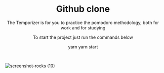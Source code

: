 <h1 align="center">Github clone</h1>

<p align="center">The Temporizer is for you to practice the pomodoro methodology, both for work and for studying</p>

<p align="center">To start the project just run the commands below</p>

<p display="flex" align="center">
  yarn 
  yarn start
</p>

<br/>

![screenshot-rocks (10)](https://user-images.githubusercontent.com/68617133/169666103-93a2ba7b-b3df-4825-84ce-185b08912a05.png)
